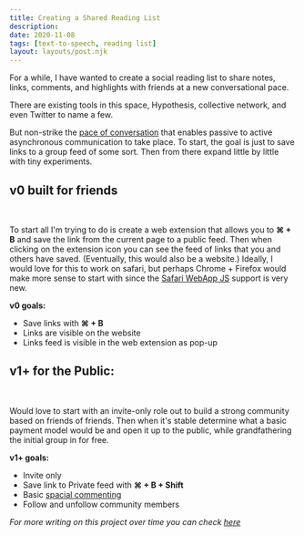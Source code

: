 ```yaml
---
title: Creating a Shared Reading List
description:
date: 2020-11-08
tags: [text-to-speech, reading list]
layout: layouts/post.njk
---
```

For a while, I have wanted to create a social reading list to share notes, links, comments, and highlights with friends at a new conversational pace.
<!-- excerpt --> There are existing tools in this space, Hypothesis, collective network, and even Twitter to name a few.

But non-strike the [pace of conversation](https://paper.dropbox.com/doc/Pace-layering-for-communication-and-messaging--A_AGMqTduRXMy7nq4vEfpi6_Ag-6MiaurO6u6l9g9SDkqO8O) that enables passive to active asynchronous communication to take place. To start, the goal is just to save links to a group feed of some sort. Then from there expand little by little with tiny experiments.
&nbsp;

## v0 built for friends

&nbsp;

To start all I'm trying to do is create a web extension that allows you to **⌘ + B** and save the link from the current page to a public feed. Then when clicking on the extension icon you can see the feed of links that you and others have saved. (Eventually, this would also be a website.) Ideally, I would love for this to work on safari, but perhaps Chrome + Firefox would make more sense to start with since the [Safari WebApp JS](https://developer.apple.com/documentation/safariextensions) support is very new.
&nbsp;

**v0 goals:**
&nbsp;

- Save links with **⌘ + B**
- Links are visible on the website
- Links feed is visible in the web extension as pop-up
  &nbsp;

## v1+ for the Public:

&nbsp;

Would love to start with an invite-only role out to build a strong community based on friends of friends. Then when it's stable determine what a basic payment model would be and open it up to the public, while grandfathering the initial group in for free.
&nbsp;

**v1+ goals:**
&nbsp;

- Invite only
- Save link to Private feed with **⌘ + B + Shift**
- Basic [spacial commenting]()
- Follow and unfollow community members
  &nbsp;

_For more writing on this project over time you can check [here](https://gndclouds.cc/tags/commons/)_
